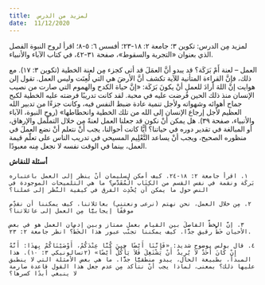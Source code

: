 ```yaml
---
title:  لمزيد من الدرس
date:  11/12/2020
---
```


لمزيد مِن الدرس: تكوين ٣؛ جامعة ٢: ١٨-٢٣؛ أفسس ٦: ٥-٨؛ اقرأ لروح النبوة الفصل الذي بعنوان «التجربة والسقوط»، صفحة ٣١-٤٢، في كتاب الآباء والأنبياء.

العمل – لعنة أَمْ بَرَكَة؟ قد يبدو أنَّ العمَلَ قد أتى كجزء مِن لعنة الخطية (تكوين ٣: ١٧). مع ذلك، فإنَّ القراءة المتأنية للآية تكشف أنَّ الأرضَ هي التي لُعِنَت وليس العمل. تقول إلن هوايت إنَّ اللهَ أرادَ للعمل أنْ يكونَ بَرَكَة: «إنَّ حياة الكدح والهموم التي صارت من نصيب الإنسان منذ ذلك الحين فُرضت عليه في محبة. لقد كانت تدريبًا فرضته عليه الخطية لكبح جماح أهوائه وشهواته ولأجل تنمية عادة ضبط النفس فيه، وكانت جزءًا من تدبير الله العظيم لأجل إرجاع الإنسان إلى الله من تلك الخطية وانحطاطها» (روح النبوة، الآباء والأنبياء، صفحة ٣٩). هل يمكن أنْ نكون قد جعلنا العمل لعنةً مِن خلال التملّمل والإرهاق، أو المبالغة في تقدير دوره في حياتنا؟ أيًّا كانت أحوالنا، يجب أنْ نتعلم أنْ نضع العملَ في منظوره الصحيح، ويجب أنْ يساعد التَّعْلِيم المسيحي في تدريب الناس على تعلّم قيمة العمل، بينما في الوقت نفسه لا نجعل مِنه معبودًا.

**أسئلة للنقاش**

`١. اقرأ جامعة ٢: ١٨-٢٤. كيف أمكن لسليمان أنْ ينظر إلى العمل باعتباره بَركَة ونقمة في نفس القسم من الكِتَاب الْمُقَدَّس؟ ما هي التلميحات الموجودة في النص حول ما يمكن أن يُحْدِث الفرق في كيفية النَّظر إلى عملنا؟`

`٢. مِن خلال العمل، نحن نهتم (نرعى ونعتني) بعائلاتنا. كيف يمكننا أن نقدِّم موقفًا إيجابيًّا مِن العمل إلى عائلاتنا؟`

`٣. إنَّ الخطَّ الفاصلَ بين القيام بعمل ممتاز وبين إدمان العمل هو في بعض الأحيان خَطٌّ رقيق جدًّا. كيف يمكننا تجنّب عبور هذا الخَطّ؟ انظر جامعة ٢: ٢٣.`

`٤. قال بولس بوضوح شديد: «فَإِنَّنَا أَيْضًا حِينَ كُنَّا عِنْدَكُمْ، أَوْصَيْنَاكُمْ بِهذَا: أَنَّهُ إِنْ كَانَ أَحَدٌ لاَ يُرِيدُ أَنْ يَشْتَغِلَ فَلاَ يَأْكُلْ أَيْضًا» (٢تسالونيكي ٣: ١٠). هذا المبدأ، بطبيعة الحال، يبدو منطقيًّا جدًّا. ما هي بعض الأمثلة التي لا ينطبق عليها ذلك؟ بمعنى، لماذا يجب أنْ نتأكد مِن عدم جعل هذا القول قاعدة صارمة لا ينبغي أبدًا كسرها؟`